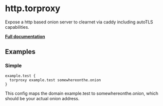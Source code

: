 # http.torproxy

Expose a http based onion server to clearnet via caddy including autoTLS capabilities.

**[Full documentation](https://torproxy.okkur.org/docs)**

## Examples

### Simple

``` caddyfile
example.test {
  torproxy example.test somewhereonthe.onion 
}
```

This config maps the domain example.test to somewhereonthe.onion, which should be your actual onion address.
